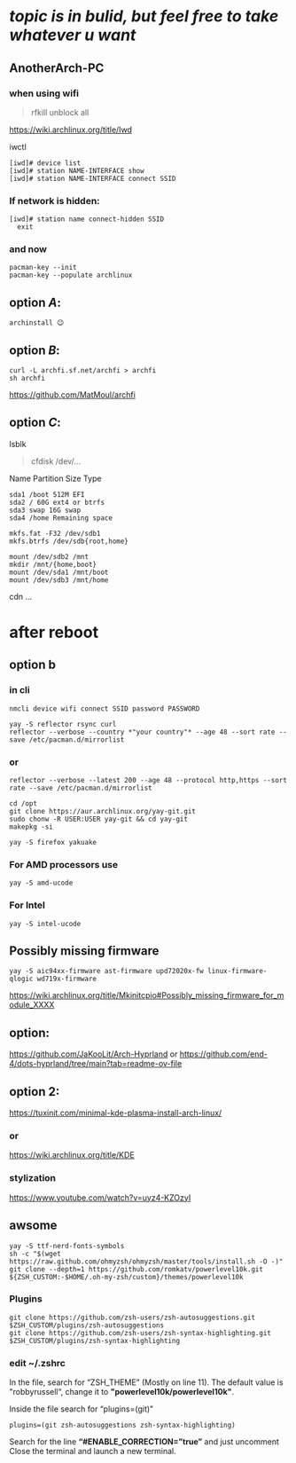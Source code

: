 # *topic is in bulid, but feel free to take whatever u want*

## AnotherArch-PC
### when using wifi
> rfkill unblock all

https://wiki.archlinux.org/title/Iwd

iwctl
```
[iwd]# device list
[iwd]# station NAME-INTERFACE show
[iwd]# station NAME-INTERFACE connect SSID
```
### If network is hidden:

```
[iwd]# station name connect-hidden SSID
  exit
```

### and now
```
pacman-key --init
pacman-key --populate archlinux
```

## option *A*:
```
archinstall 😉
```
## option *B*:
```
curl -L archfi.sf.net/archfi > archfi
sh archfi
```
https://github.com/MatMoul/archfi
## option *C*:
lsblk
>cfdisk /dev/...

Name Partition Size Type
```
sda1 /boot 512M EFI
sda2 / 60G ext4 or btrfs
sda3 swap 16G swap
sda4 /home Remaining space
```
```
mkfs.fat -F32 /dev/sdb1
mkfs.btrfs /dev/sdb{root,home}
```
```
mount /dev/sdb2 /mnt
mkdir /mnt/{home,boot}
mount /dev/sda1 /mnt/boot
mount /dev/sdb3 /mnt/home
```
cdn ...

# after reboot

## option b
### in cli
```
nmcli device wifi connect SSID password PASSWORD
```
```
yay -S reflector rsync curl
reflector --verbose --country *"your country"* --age 48 --sort rate --save /etc/pacman.d/mirrorlist
```
### or
```
reflector --verbose --latest 200 --age 48 --protocol http,https --sort rate --save /etc/pacman.d/mirrorlist
```
```
cd /opt
git clone https://aur.archlinux.org/yay-git.git
sudo chonw -R USER:USER yay-git && cd yay-git
makepkg -si

yay -S firefox yakuake
```
### For AMD processors use
```
yay -S amd-ucode
```
### For Intel
```
yay -S intel-ucode
```
## Possibly missing firmware
```
yay -S aic94xx-firmware ast-firmware upd72020x-fw linux-firmware-qlogic wd719x-firmware
```
https://wiki.archlinux.org/title/Mkinitcpio#Possibly_missing_firmware_for_module_XXXX

## option:
https://github.com/JaKooLit/Arch-Hyprland
or
https://github.com/end-4/dots-hyprland/tree/main?tab=readme-ov-file


## option 2:
https://tuxinit.com/minimal-kde-plasma-install-arch-linux/
### or
https://wiki.archlinux.org/title/KDE
### stylization
https://www.youtube.com/watch?v=uyz4-KZOzyI

## awsome
```
yay -S ttf-nerd-fonts-symbols
sh -c "$(wget https://raw.github.com/ohmyzsh/ohmyzsh/master/tools/install.sh -O -)"
git clone --depth=1 https://github.com/romkatv/powerlevel10k.git ${ZSH_CUSTOM:-$HOME/.oh-my-zsh/custom}/themes/powerlevel10k
```
### Plugins
```
git clone https://github.com/zsh-users/zsh-autosuggestions.git $ZSH_CUSTOM/plugins/zsh-autosuggestions
git clone https://github.com/zsh-users/zsh-syntax-highlighting.git $ZSH_CUSTOM/plugins/zsh-syntax-highlighting
```

### edit ~/.zshrc

In the file, search for “ZSH_THEME” (Mostly on line 11). The default value is "robbyrussell“, change it to **"powerlevel10k/powerlevel10k"**.

Inside the file search for “plugins=(git)"

```
plugins=(git zsh-autosuggestions zsh-syntax-highlighting)
```
Search for the line **“#ENABLE_CORRECTION=”true”** and just uncomment
Close the terminal and launch a new terminal.
